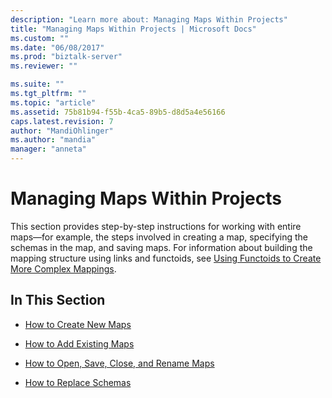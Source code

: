 ```yaml
---
description: "Learn more about: Managing Maps Within Projects"
title: "Managing Maps Within Projects | Microsoft Docs"
ms.custom: ""
ms.date: "06/08/2017"
ms.prod: "biztalk-server"
ms.reviewer: ""

ms.suite: ""
ms.tgt_pltfrm: ""
ms.topic: "article"
ms.assetid: 75b81b94-f55b-4ca5-89b5-d8d5a4e56166
caps.latest.revision: 7
author: "MandiOhlinger"
ms.author: "mandia"
manager: "anneta"
---
```

# Managing Maps Within Projects
This section provides step-by-step instructions for working with entire maps—for example, the steps involved in creating a map, specifying the schemas in the map, and saving maps. For information about building the mapping structure using links and functoids, see [Using Functoids to Create More Complex Mappings](../core/using-functoids-to-create-more-complex-mappings.md).  
  
## In This Section  
  
-   [How to Create New Maps](../core/how-to-create-new-maps.md)  
  
-   [How to Add Existing Maps](../core/how-to-add-existing-maps.md)  
  
-   [How to Open, Save, Close, and Rename Maps](../core/how-to-open-save-close-and-rename-maps.md)  
  
-   [How to Replace Schemas](../core/how-to-replace-schemas.md)

